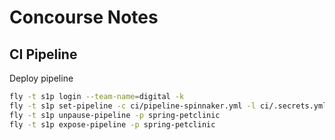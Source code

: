 # Concourse Notes

## CI Pipeline

Deploy pipeline

```bash
fly -t s1p login --team-name=digital -k
fly -t s1p set-pipeline -c ci/pipeline-spinnaker.yml -l ci/.secrets.yml -p spring-petclinic -n
fly -t s1p unpause-pipeline -p spring-petclinic
fly -t s1p expose-pipeline -p spring-petclinic

```
